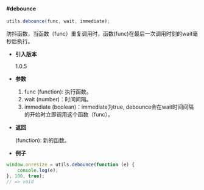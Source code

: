 #### #debounce

```javascript
utils.debounce(func, wait, immediate);
```

防抖函数，当函数（func）重复调用时，函数(func)在最后一次调用时刻的wait毫秒后执行。

- **引入版本**

    1.0.5

- **参数**

    1. func (function): 执行函数。
    2. wait (number)：时间间隔。
    3. immediate (boolean)：immediate为true, debounce会在wait时间间隔的开始时立即调用这个函数（func）。

- **返回**

    (function): 新的函数。

- **例子**

```javascript
window.onresize = utils.debounce(function (e) {
    console.log(e);
}, 100, true);
// => void
```

